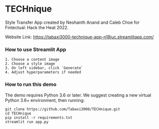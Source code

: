 # TECHnique

Style Transfer App created by Neshanth Anand and Caleb Choe for Fintectual: Hack the Heat 2022.

Website Link: https://tabaxi3000-technique-app-n18juc.streamlitapp.com/

### How to use Streamlit App
```
1. Choose a content image
2. Choose a style image
3. On left sidebar, click `Generate`
4. Adjust hyperparameters if needed
```

### How to run this demo
The demo requires Python 3.6 or later. We suggest creating a new virtual Python 3.6+ environment, then running:
```
git clone https://github.com/Tabaxi3000/TECHnique.git
cd TECHnique
pip install -r requirements.txt
streamlit run app.py
```
